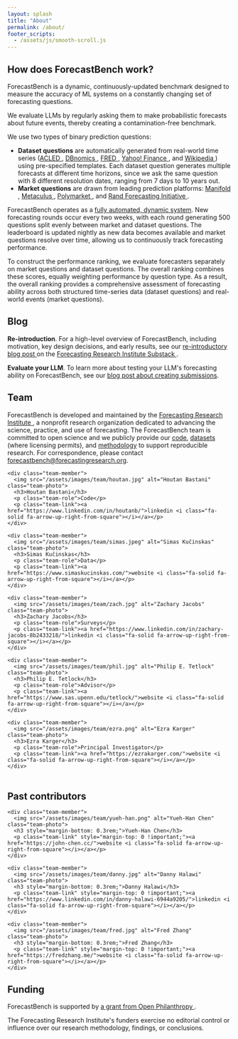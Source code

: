 ```yaml
---
layout: splash
title: "About"
permalink: /about/
footer_scripts:
  - /assets/js/smooth-scroll.js
---
```


<section id="how-does-forecastbench-work" class="site-feature-card">
  <div class="site-feature-row__content">
    <div class="site-feature-row__left-2">
      <h1 class="site-feature-row__title">How does ForecastBench work?</h1>
      <p>ForecastBench is a dynamic, continuously-updated benchmark designed to measure the accuracy of ML systems on a constantly changing set of forecasting questions.</p>
      <p>We evaluate LLMs by regularly asking them to make probabilistic forecasts about future events, thereby creating a contamination-free benchmark.</p>
      <p>We use two types of binary prediction questions:
      <ul>
      <li><strong>Dataset questions</strong> are automatically generated from real-world time series (<a href="https://acleddata.com/" class="no-wrap">ACLED <i class="fa-solid fa-arrow-up-right-from-square"></i></a>, <a href="https://db.nomics.world/" class="no-wrap">DBnomics <i class="fa-solid fa-arrow-up-right-from-square"></i></a>, <a href="https://fred.stlouisfed.org/" class="no-wrap">FRED <i class="fa-solid fa-arrow-up-right-from-square"></i></a>, <a href="https://finance.yahoo.com/" class="no-wrap">Yahoo! Finance <i class="fa-solid fa-arrow-up-right-from-square"></i></a>, and <a href="https://www.wikipedia.org/" class="no-wrap">Wikipedia <i class="fa-solid fa-arrow-up-right-from-square"></i></a>) using pre-specified templates. Each dataset question generates multiple forecasts at different time horizons, since we ask the same question with 8 different resolution dates, ranging from 7 days to 10 years out.</li>
      <li><strong>Market questions</strong> are drawn from leading prediction platforms: <a href="https://manifold.markets/" class="no-wrap">Manifold <i class="fa-solid fa-arrow-up-right-from-square"></i></a>, <a href="https://www.metaculus.com/" class="no-wrap">Metaculus <i class="fa-solid fa-arrow-up-right-from-square"></i></a>, <a href="https://polymarket.com/" class="no-wrap">Polymarket <i class="fa-solid fa-arrow-up-right-from-square"></i></a>, and <a href="https://www.randforecastinginitiative.org/" class="no-wrap">Rand Forecasting Initiative <i class="fa-solid fa-arrow-up-right-from-square"></i></a>.</li>
      </ul>
      </p>
      <p>ForecastBench operates as a <a href="/docs/#architecture">fully automated, dynamic system</a>. New forecasting rounds occur every two weeks, with each round generating 500 questions split evenly between market and dataset questions. The leaderboard is updated nightly as new data becomes available and market questions resolve over time, allowing us to continuously track forecasting performance.</p>

<p>To construct the performance ranking, we evaluate forecasters separately on market questions and dataset questions. The overall ranking combines these scores, equally weighting performance by question type. As a result, the overall ranking provides a comprehensive assessment of forecasting ability across both structured time-series data (dataset questions) and real-world events (market questions).</p>
      </div>
  </div>
</section>

<section class="site-feature-card">
  <div class="site-feature-row__content">
    <div class="site-feature-row__left-2">
      <h1 class="site-feature-row__title">Blog</h1>
      <p><strong>Re-introduction</strong>. For a high-level overview of ForecastBench, including motivation, key design decisions, and early results, see our <a href="https://forecastingresearch.substack.com/p/ai-llm-forecasting-model-forecastbench-benchmark">re-introductory blog post <i class="fa-solid fa-arrow-up-right-from-square"></i></a> on the <a href="https://forecastingresearch.substack.com/">Forecasting Research Institute Substack <i class="fa-solid fa-arrow-up-right-from-square"></i></a>.</p>
      <p><strong>Evaluate your LLM</strong>. To learn more about testing your LLM's forecasting ability on ForecastBench, see our <a href="https://forecastingresearch.substack.com/p/put-your-ai-forecaster-to-the-test">blog post about creating submissions<i class="fa-solid fa-arrow-up-right-from-square"></i></a>.</p>
    </div>
  </div>
</section>

<section class="site-feature-card team-section">
  <h1 class="site-feature-row__title">Team</h1>
  <p class="team-intro">ForecastBench is developed and maintained by the <a href="https://forecastingresearch.org/" class="no-wrap">Forecasting Research Institute <i class="fa-solid fa-arrow-up-right-from-square"></i></a>, a nonprofit research organization dedicated to advancing the science, practice, and use of forecasting. The ForecastBench team is committed to open science and we publicly provide our <a href="/docs/#codebase">code</a>, <a href="/datasets/">datasets</a> (where licensing permits), and <a href="/docs/">methodology</a> to support reproducible research. For correspondence, please contact <a href="mailto:forecastbench@forecastingresearch.org">forecastbench@forecastingresearch.org</a>.</p>

  <div class="team-grid">

    <div class="team-member">
      <img src="/assets/images/team/houtan.jpg" alt="Houtan Bastani" class="team-photo">
      <h3>Houtan Bastani</h3>
      <p class="team-role">Code</p>
      <p class="team-link"><a href="https://www.linkedin.com/in/houtanb/">linkedin <i class="fa-solid fa-arrow-up-right-from-square"></i></a></p>
    </div>

    <div class="team-member">
      <img src="/assets/images/team/simas.jpeg" alt="Simas Kučinskas" class="team-photo">
      <h3>Simas Kučinskas</h3>
      <p class="team-role">Data</p>
      <p class="team-link"><a href="https://www.simaskucinskas.com/">website <i class="fa-solid fa-arrow-up-right-from-square"></i></a></p>
    </div>

    <div class="team-member">
      <img src="/assets/images/team/zach.jpg" alt="Zachary Jacobs" class="team-photo">
      <h3>Zachary Jacobs</h3>
      <p class="team-role">Surveys</p>
      <p class="team-link"><a href="https://www.linkedin.com/in/zachary-jacobs-8b2433218/">linkedin <i class="fa-solid fa-arrow-up-right-from-square"></i></a></p>
    </div>

    <div class="team-member">
      <img src="/assets/images/team/phil.jpg" alt="Philip E. Tetlock" class="team-photo">
      <h3>Philip E. Tetlock</h3>
      <p class="team-role">Advisor</p>
      <p class="team-link"><a href="https://www.sas.upenn.edu/tetlock/">website <i class="fa-solid fa-arrow-up-right-from-square"></i></a></p>
    </div>

    <div class="team-member">
      <img src="/assets/images/team/ezra.png" alt="Ezra Karger" class="team-photo">
      <h3>Ezra Karger</h3>
      <p class="team-role">Principal Investigator</p>
      <p class="team-link"><a href="https://ezrakarger.com/">website <i class="fa-solid fa-arrow-up-right-from-square"></i></a></p>
    </div>
  </div>

  <h2 style="margin-top: 3rem; margin-bottom: 1rem;">Past contributors</h2>

  <div class="team-grid">

    <div class="team-member">
      <img src="/assets/images/team/yueh-han.png" alt="Yueh-Han Chen" class="team-photo">
      <h3 style="margin-bottom: 0.3rem;">Yueh-Han Chen</h3>
      <p class="team-link" style="margin-top: 0 !important;"><a href="https://john-chen.cc/">website <i class="fa-solid fa-arrow-up-right-from-square"></i></a></p>
    </div>

    <div class="team-member">
      <img src="/assets/images/team/danny.jpg" alt="Danny Halawi" class="team-photo">
      <h3 style="margin-bottom: 0.3rem;">Danny Halawi</h3>
      <p class="team-link" style="margin-top: 0 !important;"><a href="https://www.linkedin.com/in/danny-halawi-6944a9205/">linkedin <i class="fa-solid fa-arrow-up-right-from-square"></i></a></p>
    </div>

    <div class="team-member">
      <img src="/assets/images/team/fred.jpg" alt="Fred Zhang" class="team-photo">
      <h3 style="margin-bottom: 0.3rem;">Fred Zhang</h3>
      <p class="team-link" style="margin-top: 0 !important;"><a href="https://fredzhang.me/">website <i class="fa-solid fa-arrow-up-right-from-square"></i></a></p>
    </div>

  </div>
</section>

<section class="site-feature-card">
  <div class="site-feature-row__content">
    <div class="site-feature-row__left-2">
      <h1 class="site-feature-row__title">Funding</h1>
      <p>ForecastBench is supported by <a href="https://www.openphilanthropy.org/grants/forecasting-research-institute-forecasting-benchmark/">a grant from Open Philanthropy <i class="fa-solid fa-arrow-up-right-from-square"></i></a>.</p>
      <p>The Forecasting Research Institute's funders exercise no editorial control or influence over our research methodology, findings, or conclusions.</p>
    </div>
  </div>
</section>

